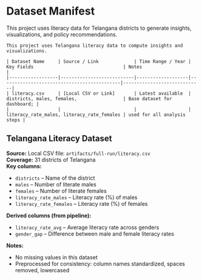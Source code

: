 # Dataset Manifest

This project uses literacy data for Telangana districts to generate insights, visualizations, and policy recommendations.
```
This project uses Telangana literacy data to compute insights and visualizations.

| Dataset Name     | Source / Link             | Time Range / Year | Key Fields                                 | Notes                       |
|------------------|---------------------------|-------------------|--------------------------------------------|-----------------------------|
| literacy.csv     | [Local CSV or Link]       | Latest available  | districts, males, females,                 | Base dataset for dashboard; |
|                  |                           |                   | literacy_rate_males, literacy_rate_females | used for all analysis steps |
```


## Telangana Literacy Dataset

**Source:** Local CSV file: `artifacts/full-run/literacy.csv`  
**Coverage:** 31 districts of Telangana  
**Key columns:**
- `districts` – Name of the district
- `males` – Number of literate males
- `females` – Number of literate females
- `literacy_rate_males` – Literacy rate (%) of males
- `literacy_rate_females` – Literacy rate (%) of females

**Derived columns (from pipeline):**
- `literacy_rate_avg` – Average literacy rate across genders
- `gender_gap` – Difference between male and female literacy rates

**Notes:**
- No missing values in this dataset
- Preprocessed for consistency: column names standardized, spaces removed, lowercased

